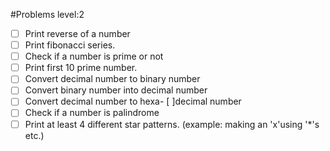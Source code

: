 #Problems level:2

- [ ] Print reverse of a number
- [ ] Print fibonacci series.
- [ ] Check if a number is prime or not
- [ ] Print first 10 prime number.
- [ ] Convert decimal number to binary number
- [ ] Convert binary number into decimal number
- [ ] Convert decimal number to hexa- [ ]decimal number
- [ ] Check if a number is palindrome
- [ ] Print at least 4 different star patterns. (example: making an 'x'using '*'s etc.)